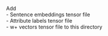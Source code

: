 Add
    <br/>- Sentence embeddings tensor file
    <br/>- Attribute labels tensor file
    <br/>- w+ vectors tensor file
to this directory